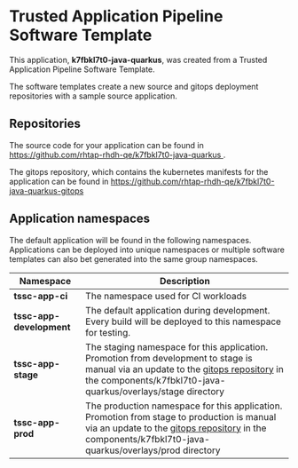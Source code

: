 # Trusted Application Pipeline Software Template

This application, **k7fbkl7t0-java-quarkus**, was created from a Trusted Application Pipeline Software Template.

The software templates create a new source and gitops deployment repositories with a sample source application. 

## Repositories

The source code for your application can be found in [https://github.com/rhtap-rhdh-qe/k7fbkl7t0-java-quarkus ](https://github.com/rhtap-rhdh-qe/k7fbkl7t0-java-quarkus ).
 
The gitops repository, which contains the kubernetes manifests for the application can be found in 
[https://github.com/rhtap-rhdh-qe/k7fbkl7t0-java-quarkus-gitops ](https://github.com/rhtap-rhdh-qe/k7fbkl7t0-java-quarkus-gitops ) 

## Application namespaces 

The default application will be found in the following namespaces. Applications can be deployed into unique namespaces or multiple software templates can also bet generated into the same group namespaces.  

|  Namespace   |  Description   |  
| -------- | -------- |
| **tssc-app-ci** | The namespace used for CI workloads |
| **tssc-app-development** | The default application during development. Every build will be deployed to this namespace for testing. |
| **tssc-app-stage** | The staging namespace for this application. Promotion from development to stage is manual via an update to the [gitops repository](https://github.com/rhtap-rhdh-qe/k7fbkl7t0-java-quarkus-gitops ) in the components/k7fbkl7t0-java-quarkus/overlays/stage directory |
| **tssc-app-prod** | The production namespace for this application. Promotion from stage to production is manual via an update to the [gitops repository](https://github.com/rhtap-rhdh-qe/k7fbkl7t0-java-quarkus-gitops ) in the components/k7fbkl7t0-java-quarkus/overlays/prod directory |